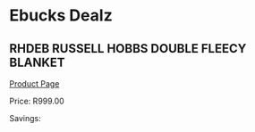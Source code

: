 
# Ebucks Dealz
## RHDEB RUSSELL HOBBS DOUBLE FLEECY BLANKET
[Product Page](https://www.ebucks.com/web/shop/productSelected.do?prodId=1155246067&catId=704982758)

Price: R999.00

Savings: 


	